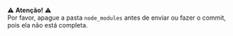 ⚠️ **Atenção!** ⚠️  
Por favor, apague a pasta `node_modules` antes de enviar ou fazer o commit, pois ela não está completa.
